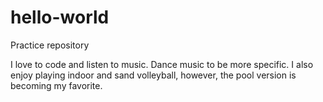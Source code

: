# hello-world
Practice repository

I love to code and listen to music. Dance music to be more specific.
I also enjoy playing indoor and sand volleyball, however, the pool version is becoming my favorite.
